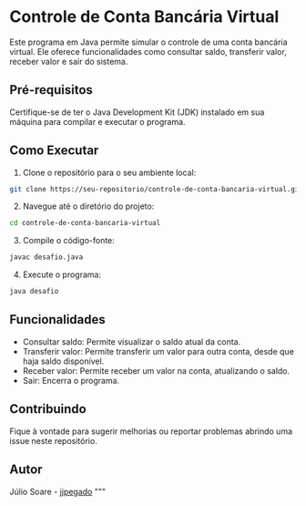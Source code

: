 # Controle de Conta Bancária Virtual
Este programa em Java permite simular o controle de uma conta bancária virtual. Ele oferece funcionalidades como consultar saldo, transferir valor, receber valor e sair do sistema.

## Pré-requisitos

Certifique-se de ter o Java Development Kit (JDK) instalado em sua máquina para compilar e executar o programa.

## Como Executar

1. Clone o repositório para o seu ambiente local:
```bash
git clone https://seu-repositorio/controle-de-conta-bancaria-virtual.git
```

2. Navegue até o diretório do projeto:
```bash
cd controle-de-conta-bancaria-virtual
```

3. Compile o código-fonte:
```bash
javac desafio.java
```

4. Execute o programa:
```bash
java desafio
```

## Funcionalidades

- Consultar saldo: Permite visualizar o saldo atual da conta.
- Transferir valor: Permite transferir um valor para outra conta, desde que haja saldo disponível.
- Receber valor: Permite receber um valor na conta, atualizando o saldo.
- Sair: Encerra o programa.

## Contribuindo

Fique à vontade para sugerir melhorias ou reportar problemas abrindo uma issue neste repositório.

## Autor

Júlio Soare - [jjpegado](https://github.com/jjpegado)
"""
